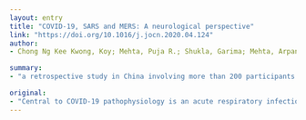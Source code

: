 ```yaml
---
layout: entry
title: "COVID-19, SARS and MERS: A neurological perspective"
link: "https://doi.org/10.1016/j.jocn.2020.04.124"
author:
- Chong Ng Kee Kwong, Koy; Mehta, Puja R.; Shukla, Garima; Mehta, Arpan R.

summary:
- "a retrospective study in China involving more than 200 participants revealed a neurological component to COVID-19 in a subset of patients. The observed symptoms included impaired consciousness, skeletal muscle injury and acute cerebrovascular disease. Since then, findings from several studies have hinted at various possible neurological outcomes. Here, we review the historical association between neurological complications and highly pathological coronaviruses including SARS, MERS and COVID-19."

original:
- "Central to COVID-19 pathophysiology is an acute respiratory infection primarily manifesting as pneumonia. Two months into the COVID-19 outbreak, however, a retrospective study in China involving more than 200 participants revealed a neurological component to COVID-19 in a subset of patients. The observed symptoms, the cause of which remains unclear, included impaired consciousness, skeletal muscle injury and acute cerebrovascular disease, and appeared more frequently in severe disease. Since then, findings from several studies have hinted at various possible neurological outcomes in COVID-19 patients. Here, we review the historical association between neurological complications and highly pathological coronaviruses including SARS, MERS and COVID-19. We draw from evidence derived from past coronavirus outbreaks, noting the similarities and differences between SARS and MERS and the current COVID-19 pandemic. We end by briefly discussing possible mechanisms by which the coronavirus impacts on the human nervous system, as well as neurology-specific considerations that arise from the repercussions of COVID-19."
---
```


